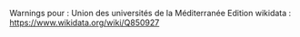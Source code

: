 Warnings pour : Union des universités de la Méditerranée
Edition wikidata : https://www.wikidata.org/wiki/Q850927 

